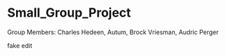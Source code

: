 # Small_Group_Project
Group Members: Charles Hedeen, Autum, Brock Vriesman, Audric Perger

fake edit